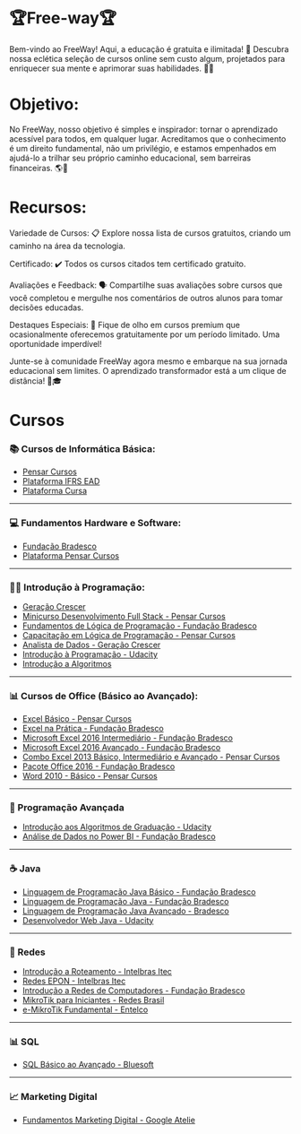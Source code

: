 # 🏆Free-way🏆
Bem-vindo ao FreeWay! Aqui, a educação é gratuita e ilimitada! 🌟 Descubra nossa eclética seleção de cursos online sem custo algum, projetados para enriquecer sua mente e aprimorar suas habilidades. 🧠💪


# Objetivo:
No FreeWay, nosso objetivo é simples e inspirador: tornar o aprendizado acessível para todos, em qualquer lugar. Acreditamos que o conhecimento é um direito fundamental, não um privilégio, e estamos empenhados em ajudá-lo a trilhar seu próprio caminho educacional, sem barreiras financeiras. 🌎📖


# Recursos:

Variedade de Cursos: 📋 Explore nossa lista de cursos gratuitos, criando um caminho na área da tecnologia.

Certificado: ✔️ Todos os cursos citados tem certificado gratuito.

Avaliações e Feedback: 🗣️ Compartilhe suas avaliações sobre cursos que você completou e mergulhe nos comentários de outros alunos para tomar decisões educadas.

Destaques Especiais: 🌟 Fique de olho em cursos premium que ocasionalmente oferecemos gratuitamente por um período limitado. Uma oportunidade imperdível!

Junte-se à comunidade FreeWay agora mesmo e embarque na sua jornada educacional sem limites. O aprendizado transformador está a um clique de distância! 🚀🎓


# Cursos


### 📚 Cursos de Informática Básica:

- [Pensar Cursos](https://encurtador.com.br/FPQ07)
- [Plataforma IFRS EAD](https://encurtador.com.br/ejvBR)
- [Plataforma Cursa](https://encurtador.com.br/crxT0)

---

### 💻 Fundamentos Hardware e Software:

- [Fundação Bradesco](https://encurtador.com.br/frxN4)
- [Plataforma Pensar Cursos](https://encurtador.com.br/cjpRW)

---

### 👨‍💻 Introdução à Programação:

- [Geração Crescer](https://encurtador.com.br/beKX3)
- [Minicurso Desenvolvimento Full Stack - Pensar Cursos](https://encurtador.com.br/FHS07)
- [Fundamentos de Lógica de Programação - Fundação Bradesco](https://abrir.link/OfE7a)
- [Capacitação em Lógica de Programação - Pensar Cursos](https://abrir.link/dpcXl)
- [Analista de Dados - Geração Crescer](https://abrir.link/yDK8H)
- [Introdução à Programação - Udacity](https://abrir.link/wIhoy)
- [Introdução a Algoritmos](https://abrir.link/Wf2in)

---

### 📊 Cursos de Office (Básico ao Avançado):

- [Excel Básico - Pensar Cursos](https://abrir.link/7viSC)
- [Excel na Prática - Fundação Bradesco](https://abrir.link/nxyCt)
- [Microsoft Excel 2016 Intermediário - Fundação Bradesco](https://abrir.link/oRhFC)
- [Microsoft Excel 2016 Avançado - Fundação Bradesco](https://abrir.link/YCBab)
- [Combo Excel 2013 Básico, Intermediário e Avançado - Pensar Cursos](https://abrir.link/F87cp)
- [Pacote Office 2016 - Fundação Bradesco](https://abrir.link/D3Nru)
- [Word 2010 - Básico - Pensar Cursos](https://abrir.link/jc86Z)

---

### 🚀 Programação Avançada

- [Introdução aos Algoritmos de Graduação - Udacity](https://abrir.link/cti4y)
- [Análise de Dados no Power BI - Fundação Bradesco](https://abrir.link/ttoO9)

---

### ☕ Java

- [Linguagem de Programação Java Básico - Fundação Bradesco](https://abrir.link/xi0Vw)
- [Linguagem de Programação Java - Fundação Bradesco](https://abrir.link/qmSiS)
- [Linguagem de Programação Java Avançado - Bradesco](https://abrir.link/St4gy)
- [Desenvolvedor Web Java - Udacity](https://abrir.link/jH0OF)

---

### 🔌 Redes

- [Introdução a Roteamento - Intelbras Itec](https://abrir.link/6JnzP)
- [Redes EPON - Intelbras Itec](https://abrir.link/B0S6R)
- [Introdução a Redes de Computadores - Fundação Bradesco](https://abrir.link/EBxsM)
- [MikroTik para Iniciantes - Redes Brasil](https://abrir.link/fYfvR)
- [e-MikroTik Fundamental - Entelco](https://abrir.link/tsJHS)

---

### 📊 SQL

- [SQL Básico ao Avançado - Bluesoft](https://abrir.link/enoe5)

---

### 📈 Marketing Digital

- [Fundamentos Marketing Digital - Google Atelie](https://abrir.link/MtQr3)




